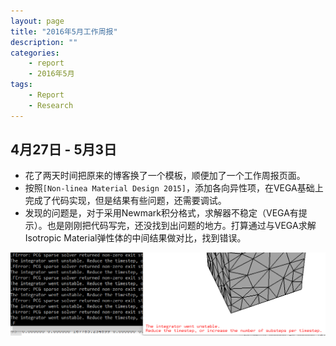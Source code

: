 ```yaml
---
layout: page
title: "2016年5月工作周报"
description: ""
categories:
    - report
    - 2016年5月
tags:
    - Report
    - Research
---
```


## 4月27日 - 5月3日

- 花了两天时间把原来的博客换了一个模板，顺便加了一个工作周报页面。    
- 按照```[Non-linea Material Design 2015]```，添加各向异性项，在VEGA基础上完成了代码实现，但是结果有些问题，还需要调试。  
- 发现的问题是，对于采用Newmark积分格式，求解器不稳定（VEGA有提示）。也是刚刚把代码写完，还没找到出问题的地方。打算通过与VEGA求解Isotropic Material弹性体的中间结果做对比，找到错误。  

![Report_20160504_ErrorResult](/images/Report_20160504_ErrorResult.PNG)

